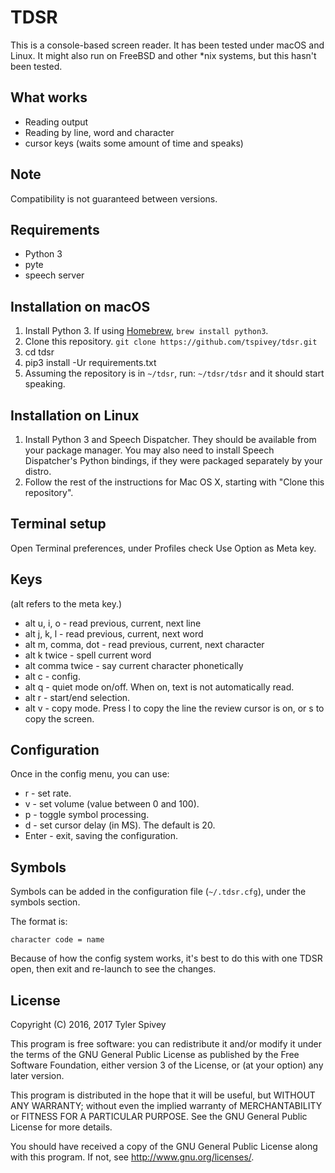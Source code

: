 # TDSR
This is a console-based screen reader.
It has been tested under macOS and Linux.
It might also run on FreeBSD and other *nix systems, but this hasn't been tested.

## What works
* Reading output
* Reading by line, word and character
* cursor keys (waits some amount of time and speaks)

## Note
Compatibility is not guaranteed between versions.
## Requirements
* Python 3
* pyte
* speech server

## Installation on macOS
1. Install Python 3. If using [Homebrew](http://brew.sh/), `brew install python3`.
1. Clone this repository.
```git clone https://github.com/tspivey/tdsr.git```
1. cd tdsr
1. pip3 install -Ur requirements.txt
1. Assuming the repository is in ```~/tdsr```, run:
`~/tdsr/tdsr`
and it should start speaking.

## Installation on Linux

1. Install Python 3 and Speech Dispatcher.  They should be available from your package manager.
You may also need to install Speech Dispatcher's Python bindings, if they were packaged separately by your distro.
1. Follow the rest of the instructions for Mac OS X, starting with "Clone this repository".

## Terminal setup
Open Terminal preferences, under Profiles check Use Option as Meta key.
## Keys
(alt refers to the meta key.)
* alt u, i, o - read previous, current, next line
* alt j, k, l - read previous, current, next word
* alt m, comma, dot - read previous, current, next character
* alt k twice - spell current word
* alt comma twice - say current character phonetically
* alt c - config.
* alt q - quiet mode on/off. When on, text is not automatically read.
* alt r - start/end selection.
* alt v - copy mode. Press l to copy the line the review cursor is on, or s to copy the screen.

## Configuration
Once in the config menu, you can use:
* r - set rate.
* v - set volume (value between 0 and 100).
* p - toggle symbol processing.
* d - set cursor delay (in MS). The default is 20.
* Enter - exit, saving the configuration.

## Symbols
Symbols can be added in the configuration file (```~/.tdsr.cfg```),
under the symbols section.

The format is:
```
character code = name
```
Because of how the config system works, it's best to do this with one TDSR open, then exit and re-launch to see the changes.

## License
Copyright (C) 2016, 2017  Tyler Spivey

This program is free software: you can redistribute it and/or modify
it under the terms of the GNU General Public License as published by
the Free Software Foundation, either version 3 of the License, or
(at your option) any later version.

This program is distributed in the hope that it will be useful,
but WITHOUT ANY WARRANTY; without even the implied warranty of
MERCHANTABILITY or FITNESS FOR A PARTICULAR PURPOSE.  See the
GNU General Public License for more details.

You should have received a copy of the GNU General Public License
along with this program.  If not, see <http://www.gnu.org/licenses/>.
